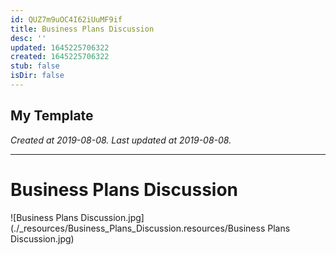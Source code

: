 ```yaml
---
id: QUZ7m9uOC4I62iUuMF9if
title: Business Plans Discussion
desc: ''
updated: 1645225706322
created: 1645225706322
stub: false
isDir: false
---
```

My Template
---

_Created at 2019-08-08._
_Last updated at 2019-08-08._




---

# Business Plans Discussion


![Business Plans Discussion.jpg](./_resources/Business_Plans_Discussion.resources/Business Plans Discussion.jpg)

